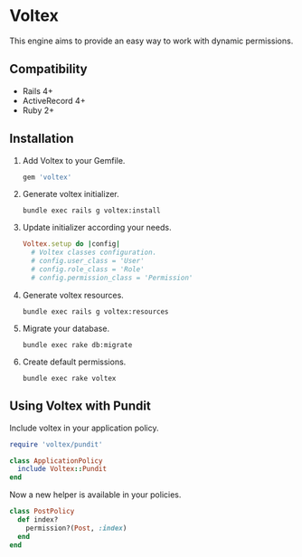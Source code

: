 # Voltex
This engine aims to provide an easy way to work with dynamic permissions.


## Compatibility
* Rails 4+
* ActiveRecord 4+
* Ruby 2+


## Installation
1. Add Voltex to your Gemfile.

    ```ruby
    gem 'voltex'
    ```

2. Generate voltex initializer.

    ```
    bundle exec rails g voltex:install
    ```

3. Update initializer according your needs.

    ```ruby
    Voltex.setup do |config|
      # Voltex classes configuration.
      # config.user_class = 'User'
      # config.role_class = 'Role'
      # config.permission_class = 'Permission'
    ```

4. Generate voltex resources.

    ```
    bundle exec rails g voltex:resources
    ```

5. Migrate your database.

    ```
    bundle exec rake db:migrate
    ```

6. Create default permissions.

    ```
    bundle exec rake voltex
    ```


## Using Voltex with Pundit
Include voltex in your application policy.
```ruby
require 'voltex/pundit'

class ApplicationPolicy
  include Voltex::Pundit
end
```
Now a new helper is available in your policies.
```ruby
class PostPolicy
  def index?
    permission?(Post, :index)
  end
end
```
